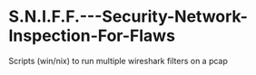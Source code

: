 # S.N.I.F.F.---Security-Network-Inspection-For-Flaws
Scripts (win/nix) to run multiple wireshark filters on a pcap
